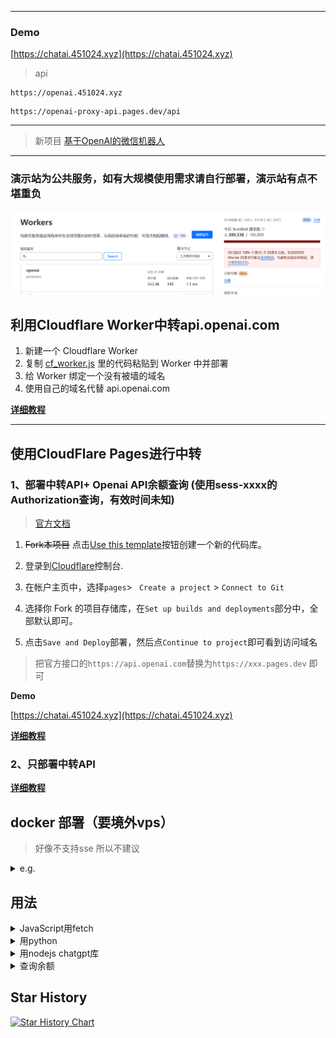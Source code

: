 


---
### Demo

[https://chatai.451024.xyz](https://chatai.451024.xyz)

> api

```url
https://openai.451024.xyz
```


```url
https://openai-proxy-api.pages.dev/api
```
***

>  新项目 [基于OpenAI的微信机器人](https://github.com/x-dr/wechat-bot)

***

### 演示站为公共服务，如有大规模使用需求请自行部署，演示站有点不堪重负

![worker](./docs/img/worker.png)


## 利用Cloudflare Worker中转api.openai.com

1. 新建一个 Cloudflare Worker
2. 复制 [cf_worker.js](https://cdn.jsdelivr.net/gh/x-dr/chatgptProxyAPI@main/cf_worker.js)  里的代码粘贴到 Worker 中并部署
3. 给 Worker 绑定一个没有被墙的域名
4. 使用自己的域名代替 api.openai.com


**[详细教程](./docs/cloudflare_workers.md)**



***



## 使用CloudFlare Pages进行中转

### 1、部署中转API+ Openai API余额查询 (使用sess-xxxx的Authorization查询，有效时间未知)

> [官方文档](https://developers.cloudflare.com/pages)

1. ~~Fork本项目~~ 点击[Use this template](https://github.com/x-dr/chatgptProxyAPI/generate)按钮创建一个新的代码库。
2. 登录到[Cloudflare](https://dash.cloudflare.com/)控制台.
3. 在帐户主页中，选择`pages`> ` Create a project` > `Connect to Git`
4. 选择你 Fork 的项目存储库，在`Set up builds and deployments`部分中，全部默认即可。


5. 点击`Save and Deploy`部署，然后点`Continue to project`即可看到访问域名


> 把官方接口的`https://api.openai.com`替换为`https://xxx.pages.dev` 即可

**Demo**

[https://chatai.451024.xyz](https://chatai.451024.xyz)

**[详细教程](./docs/cloudflare_pages.md)**


### 2、只部署中转API


**[详细教程](./docs/cloudflare_proxy_pages.md)**




## docker 部署（要境外vps） 

> 好像不支持sse 所以不建议

<details>

<summary>e.g.</summary>

```bash
docker run -itd --name openaiproxy \
            -p 3000:3000 \
            --restart=always \
           gindex/openaiproxy:latest
```

#### 使用

*api : http://vpsip:3000/proxy/v1/chat/completions*

```bash
curl --location 'http://vpsip:3000/proxy/v1/chat/completions' \
--header 'Authorization: Bearer sk-xxxxxxxxxxxxxxx' \
--header 'Content-Type: application/json' \
--data '{
   "model": "gpt-3.5-turbo",
  "messages": [{"role": "user", "content": "Hello!"}]
 }'

```

</details>



## 用法


<details>

<summary>JavaScript用fetch</summary>

```javascript
const requestOptions = {
    method: 'POST',
    headers: {
        "Authorization": "Bearer sk-xxxxxxxxxxxx",
        "Content-Type": "application/json"
    },
    body: JSON.stringify({
        "model": "gpt-3.5-turbo",
        "messages": [
            {
                "role": "user",
                "content": "hello word"
            }
        ]
    })
};

fetch("https://openai.1rmb.tk/v1/chat/completions", requestOptions)
    .then(response => response.text())
    .then(result => console.log(result))
    .catch(error => console.log('error', error));
  
```

</details>



<details>

<summary>用python</summary>

```python
import requests

url = "https://openai.1rmb.tk/v1/chat/completions"
api_key = 'sk-xxxxxxxxxxxxxxxxxxxx'

headers = {
  'Authorization': f'Bearer {api_key}',
  'Content-Type': 'application/json'
}

payload = {
  "model": "gpt-3.5-turbo",
  "messages": [
    {
      "role": "user",
      "content": "hello word"
    }
  ]
}

try:
    response = requests.post(url, headers=headers, json=payload)
    response.raise_for_status() # 抛出异常，如果响应码不是200
    data = response.json()
    print(data)
except requests.exceptions.RequestException as e:
    print(f"请求错误: {e}")
except json.JSONDecodeError as e:
    print(f"无效的 JSON 响应: {e}")
```

</details>



<details>
<summary>用nodejs chatgpt库</summary>

[transitive-bullshit/chatgpt-api](https://github.com/transitive-bullshit/chatgpt-api)

```javascript
import { ChatGPTAPI } from 'chatgpt'

async function example() {
  const api = new ChatGPTAPI({
    apiKey: "sk-xxxxxxxxxxxxxx",
  // proxy+/v1
    apiBaseUrl:"https://openai.1rmb.tk/v1"


  })

  const res = await api.sendMessage('Hello World!')
  console.log(res.text)
}

example()

```

</details>



<details>

<summary>查询余额</summary>

```javascript
    const headers = {
      'content-type': 'application/json',
      'Authorization': `Bearer sk-xxxxxxxxxxxxxxxxx`
    }
    // 查是否订阅
    const subscription = await fetch("https://openai.1rmb.tk/v1/dashboard/billing/subscription", {
      method: 'get',
      headers: headers
    })
    if (!subscription.ok) {
      const data = await subscription.json()
      // console.log(data);
      return data
      // throw new Error('API request failed')
    } else {
      const subscriptionData = await subscription.json()
      const endDate = subscriptionData.access_until
      const startDate = new Date(endDate - 90 * 24 * 60 * 60);
      console.log(formatDate(endDate, "YYYY-MM-DD"));
      console.log(formatDate(startDate, "YYYY-MM-DD"));
      const response = await fetch(`https://openai.1rmb.tk/v1/dashboard/billing/usage?start_date=${formatDate(startDate, "YYYY-MM-DD")}&end_date=${formatDate(endDate, "YYYY-MM-DD")}`, {
        method: 'get',
        headers: headers
      })
      
      const usageData = await response.json();
      // 账号类型
      const plan = subscriptionData.plan.id
      console.log(usageData);
      }

```

</details>

## Star History

[![Star History Chart](https://api.star-history.com/svg?repos=x-dr/chatgptProxyAPI&type=Date)](https://star-history.com/#x-dr/chatgptProxyAPI&Date)

